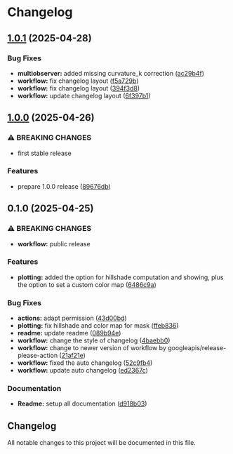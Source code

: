 # Changelog

## [1.0.1](https://github.com/SchmidL/aetherpy/compare/v1.0.0...v1.0.1) (2025-04-28)


### Bug Fixes

* **multiobserver:** added missing curvature_k correction ([ac29b4f](https://github.com/SchmidL/aetherpy/commit/ac29b4fc19e33779e3f993e0b8683b02ed9106ca))
* **workflow:** fix changelog layout ([f5a729b](https://github.com/SchmidL/aetherpy/commit/f5a729b72707669135b6486f6032d7d8306d4378))
* **workflow:** fix changelog layout ([394f3d8](https://github.com/SchmidL/aetherpy/commit/394f3d8a107ef2a2e11971274b1830943ab7f867))
* **workflow:** update changelog layout ([6f397b1](https://github.com/SchmidL/aetherpy/commit/6f397b1cc6040a89add19a4b4cef1a1edf6b514c))

## [1.0.0](https://github.com/SchmidL/aetherpy/compare/v0.1.0...v1.0.0) (2025-04-26)


### ⚠ BREAKING CHANGES

* first stable release

### Features

* prepare 1.0.0 release ([89676db](https://github.com/SchmidL/aetherpy/commit/89676db3b323d0c3d9b80d58c5b706c7aad9cd6a))

## 0.1.0 (2025-04-25)


### ⚠ BREAKING CHANGES

* **workflow:** public release

### Features

* **plotting:** added the option for hillshade computation and showing, plus the option to set a custom color map ([6486c9a](https://github.com/SchmidL/aetherpy/commit/6486c9a3c3ec20c12e317242203f6565a30d39d5))


### Bug Fixes

* **actions:** adapt permission ([43d00bd](https://github.com/SchmidL/aetherpy/commit/43d00bd9afc7dc6c4dd075011a4b69fcc8188334))
* **plotting:** fix hillshade and color map for mask ([ffeb836](https://github.com/SchmidL/aetherpy/commit/ffeb836575245a0b655e542de384de455f091225))
* **readme:** update readme ([089b94e](https://github.com/SchmidL/aetherpy/commit/089b94e76cea5727bc1b3d7f642f3a808d9f2b7f))
* **workflow:** change the style of changelog ([4baebb0](https://github.com/SchmidL/aetherpy/commit/4baebb08611e71ddb2b3fe95f293f58f574ed04a))
* **workflow:** change to newer version of workflow by googleapis/release-please-action ([21af21e](https://github.com/SchmidL/aetherpy/commit/21af21e4469e71cadd3726c75b2e191af8aafe37))
* **workflow:** fixed the auto changelog ([52c9fb4](https://github.com/SchmidL/aetherpy/commit/52c9fb4f12991b10b6c867003051c9b8a110c2f6))
* **workflow:** update auto changelog ([ed2367c](https://github.com/SchmidL/aetherpy/commit/ed2367ce0b4deb118ae90171307702c0371973f4))


### Documentation

* **Readme:** setup all documentation ([d918b03](https://github.com/SchmidL/aetherpy/commit/d918b0304c46b873171d14051e88c46b55a3849a))

## Changelog

All notable changes to this project will be documented in this file.
